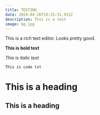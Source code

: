```yaml
---
title: TESTING
date: 2024-04-26T19:25:31.931Z
description: This is a test
image: bg.jpg
---
```

This is a rich text editor.  Looks pretty good. 

**This is bold text**

*This is italic text*

`This is code txt`

# This is a heading
## This is a heading
